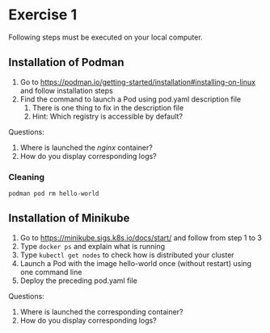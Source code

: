 # Exercise 1

Following steps must be executed on your local computer.

## Installation of Podman

1. Go to https://podman.io/getting-started/installation#installing-on-linux and follow installation steps
2. Find the command to launch a Pod using pod.yaml description file
    1. There is one thing to fix in the description file
    2. Hint: Which registry is accessible by default?

Questions:

1. Where is launched the _nginx_ container?
2. How do you display corresponding logs?

### Cleaning

```
podman pod rm hello-world
```

## Installation of Minikube

1. Go to https://minikube.sigs.k8s.io/docs/start/ and follow from step 1 to 3
2. Type `docker ps` and explain what is running
3. Type `kubectl get nodes` to check how is distributed your cluster
4. Launch a Pod with the image hello-world once (without restart) using one command line
5. Deploy the preceding pod.yaml file

Questions:

1. Where is launched the corresponding container?
2. How do you display corresponding logs?

